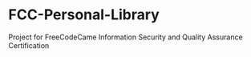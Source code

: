 # FCC-Personal-Library
Project for FreeCodeCame Information Security and Quality Assurance Certification
